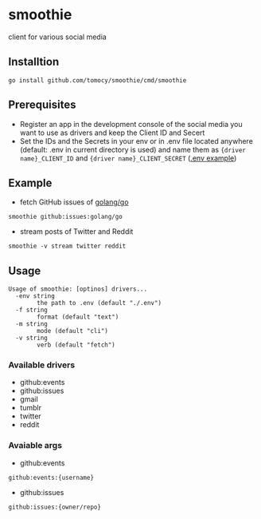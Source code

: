 # smoothie
client for various social media

## Installtion
```
go install github.com/tomocy/smoothie/cmd/smoothie
```

## Prerequisites
- Register an app in the development console of the social media you want to use as drivers and keep the Client ID and Secert
- Set the IDs and the Secrets in your env or in .env file located anywhere (default: .env in current directory is used) and name them as `{driver name}_CLIENT_ID` and `{driver name}_CLIENT_SECRET` ([.env example](.env.example))

## Example
- fetch GitHub issues of [golang/go](https://github.com/golang/go)
```
smoothie github:issues:golang/go
```
- stream posts of Twitter and Reddit
```
smoothie -v stream twitter reddit
```

## Usage
```
Usage of smoothie: [optinos] drivers...
  -env string
        the path to .env (default "./.env")
  -f string
        format (default "text")
  -m string
        mode (default "cli")
  -v string
        verb (default "fetch")
```

### Available drivers
- github:events
- github:issues
- gmail
- tumblr
- twitter
- reddit

### Avaiable args
- github:events
```
github:events:{username}
```
- github:issues
```
github:issues:{owner/repo}
```
